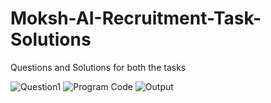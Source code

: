 # Moksh-AI-Recruitment-Task-Solutions
Questions and Solutions for both the tasks

![Question1](https://user-images.githubusercontent.com/113158581/189272548-75c83e06-98f2-41eb-b0ab-33a602fab122.JPG)
![Program Code](https://user-images.githubusercontent.com/113158581/189272574-efbf5a8f-7b66-44d4-ba43-8432877b07bf.JPG)
![Output](https://user-images.githubusercontent.com/113158581/189272585-07e9b322-9ff6-48d0-98cb-158e2cab0902.JPG)
